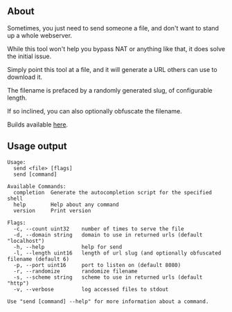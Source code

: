 ## About

Sometimes, you just need to send someone a file, and don't want to stand up a whole webserver.

While this tool won't help you bypass NAT or anything like that, it does solve the initial issue.

Simply point this tool at a file, and it will generate a URL others can use to download it.

The filename is prefaced by a randomly generated slug, of configurable length.

If so inclined, you can also optionally obfuscate the filename.

Builds available [here](https://cdn.seedno.de/builds/send).

## Usage output
```
Usage:
  send <file> [flags]
  send [command]

Available Commands:
  completion  Generate the autocompletion script for the specified shell
  help        Help about any command
  version     Print version

Flags:
  -c, --count uint32    number of times to serve the file
  -d, --domain string   domain to use in returned urls (default "localhost")
  -h, --help            help for send
  -l, --length uint16   length of url slug (and optionally obfuscated filename (default 6)
  -p, --port uint16     port to listen on (default 8080)
  -r, --randomize       randomize filename
  -s, --scheme string   scheme to use in returned urls (default "http")
  -v, --verbose         log accessed files to stdout

Use "send [command] --help" for more information about a command.
```